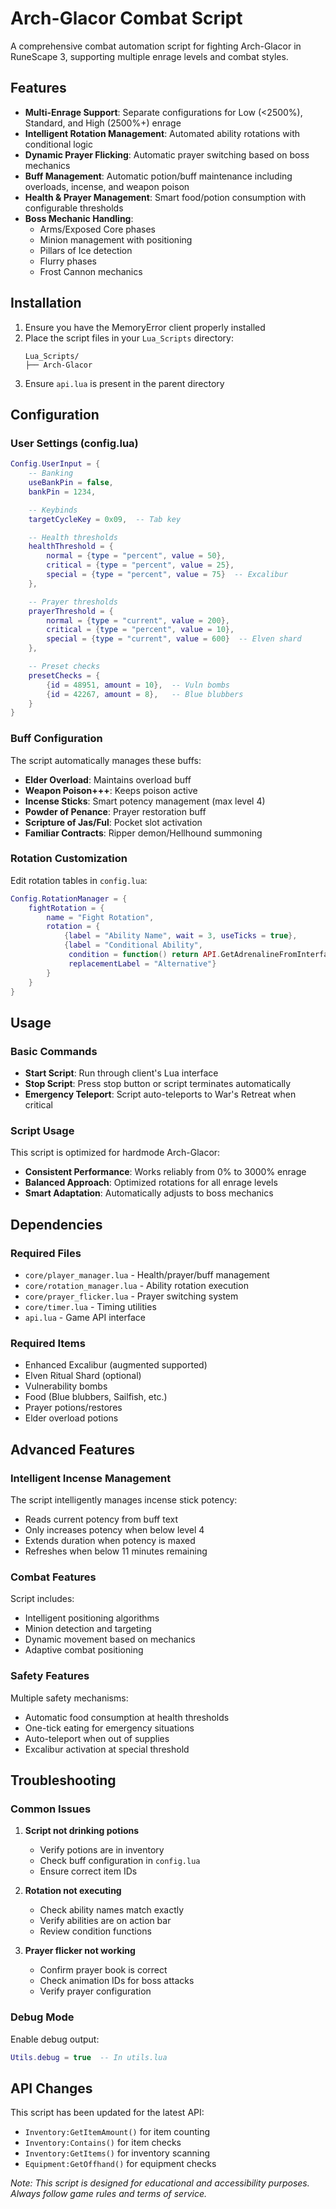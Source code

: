 # Arch-Glacor Combat Script

A comprehensive combat automation script for fighting Arch-Glacor in RuneScape 3, supporting multiple enrage levels and combat styles.

## Features

- **Multi-Enrage Support**: Separate configurations for Low (<2500%), Standard, and High (2500%+) enrage
- **Intelligent Rotation Management**: Automated ability rotations with conditional logic
- **Dynamic Prayer Flicking**: Automatic prayer switching based on boss mechanics
- **Buff Management**: Automatic potion/buff maintenance including overloads, incense, and weapon poison
- **Health & Prayer Management**: Smart food/potion consumption with configurable thresholds
- **Boss Mechanic Handling**:
  - Arms/Exposed Core phases
  - Minion management with positioning
  - Pillars of Ice detection
  - Flurry phases
  - Frost Cannon mechanics

## Installation

1. Ensure you have the MemoryError client properly installed
2. Place the script files in your `Lua_Scripts` directory:
   ```
   Lua_Scripts/
   ├── Arch-Glacor
   ```
3. Ensure `api.lua` is present in the parent directory

## Configuration

### User Settings (config.lua)

```lua
Config.UserInput = {
    -- Banking
    useBankPin = false,
    bankPin = 1234,

    -- Keybinds
    targetCycleKey = 0x09,  -- Tab key

    -- Health thresholds
    healthThreshold = {
        normal = {type = "percent", value = 50},
        critical = {type = "percent", value = 25},
        special = {type = "percent", value = 75}  -- Excalibur
    },

    -- Prayer thresholds
    prayerThreshold = {
        normal = {type = "current", value = 200},
        critical = {type = "percent", value = 10},
        special = {type = "current", value = 600}  -- Elven shard
    },

    -- Preset checks
    presetChecks = {
        {id = 48951, amount = 10},  -- Vuln bombs
        {id = 42267, amount = 8},   -- Blue blubbers
    }
}
```

### Buff Configuration

The script automatically manages these buffs:

- **Elder Overload**: Maintains overload buff
- **Weapon Poison+++**: Keeps poison active
- **Incense Sticks**: Smart potency management (max level 4)
- **Powder of Penance**: Prayer restoration buff
- **Scripture of Jas/Ful**: Pocket slot activation
- **Familiar Contracts**: Ripper demon/Hellhound summoning

### Rotation Customization

Edit rotation tables in `config.lua`:

```lua
Config.RotationManager = {
    fightRotation = {
        name = "Fight Rotation",
        rotation = {
            {label = "Ability Name", wait = 3, useTicks = true},
            {label = "Conditional Ability",
             condition = function() return API.GetAdrenalineFromInterface() > 60 end,
             replacementLabel = "Alternative"}
        }
    }
}
```

## Usage

### Basic Commands

- **Start Script**: Run through client's Lua interface
- **Stop Script**: Press stop button or script terminates automatically
- **Emergency Teleport**: Script auto-teleports to War's Retreat when critical

### Script Usage

This script is optimized for hardmode Arch-Glacor:
- **Consistent Performance**: Works reliably from 0% to 3000% enrage
- **Balanced Approach**: Optimized rotations for all enrage levels
- **Smart Adaptation**: Automatically adjusts to boss mechanics

## Dependencies

### Required Files
- `core/player_manager.lua` - Health/prayer/buff management
- `core/rotation_manager.lua` - Ability rotation execution
- `core/prayer_flicker.lua` - Prayer switching system
- `core/timer.lua` - Timing utilities
- `api.lua` - Game API interface

### Required Items
- Enhanced Excalibur (augmented supported)
- Elven Ritual Shard (optional)
- Vulnerability bombs
- Food (Blue blubbers, Sailfish, etc.)
- Prayer potions/restores
- Elder overload potions

## Advanced Features

### Intelligent Incense Management

The script intelligently manages incense stick potency:
- Reads current potency from buff text
- Only increases potency when below level 4
- Extends duration when potency is maxed
- Refreshes when below 11 minutes remaining

### Combat Features

Script includes:
- Intelligent positioning algorithms
- Minion detection and targeting
- Dynamic movement based on mechanics
- Adaptive combat positioning

### Safety Features

Multiple safety mechanisms:
- Automatic food consumption at health thresholds
- One-tick eating for emergency situations
- Auto-teleport when out of supplies
- Excalibur activation at special threshold

## Troubleshooting

### Common Issues

1. **Script not drinking potions**
   - Verify potions are in inventory
   - Check buff configuration in `config.lua`
   - Ensure correct item IDs

2. **Rotation not executing**
   - Check ability names match exactly
   - Verify abilities are on action bar
   - Review condition functions

3. **Prayer flicker not working**
   - Confirm prayer book is correct
   - Check animation IDs for boss attacks
   - Verify prayer configuration

### Debug Mode

Enable debug output:
```lua
Utils.debug = true  -- In utils.lua
```

## API Changes

This script has been updated for the latest API:
- `Inventory:GetItemAmount()` for item counting
- `Inventory:Contains()` for item checks
- `Inventory:GetItems()` for inventory scanning
- `Equipment:GetOffhand()` for equipment checks


*Note: This script is designed for educational and accessibility purposes. Always follow game rules and terms of service.*
